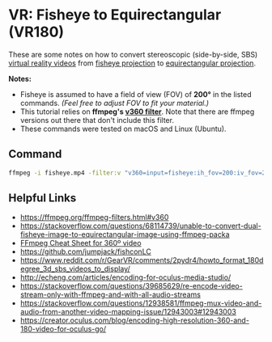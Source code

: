 # VR: Fisheye to Equirectangular (VR180)

These are some notes on how to convert stereoscopic (side-by-side, SBS) [virtual reality videos](https://en.wikipedia.org/wiki/360-degree_video) from [fisheye projection](https://en.wikipedia.org/wiki/Fisheye_lens) to [equirectangular projection](https://en.wikipedia.org/wiki/Equirectangular_projection).

**Notes:**

- Fisheye is assumed to have a field of view (FOV) of **200°** in the listed commands. *(Feel free to adjust FOV to fit your material.)*
- This tutorial relies on __ffmpeg's [v360 filter](https://ffmpeg.org/ffmpeg-filters.html#v360)__. Note that there are ffmpeg versions out there that don't include this filter.
- These commands were tested on macOS and Linux (Ubuntu).

## Command

```sh
ffmpeg -i fisheye.mp4 -filter:v "v360=input=fisheye:ih_fov=200:iv_fov=200:output=equirect:in_stereo=sbs:out_stereo=tb,crop=iw*(1/2):ih,stereo3d=tbl:sbsl" -map 0 -c copy -c:v libx265 -crf 18 -pix_fmt yuv420p equirectangular_LR_180.mp4
```

## Helpful Links

- https://ffmpeg.org/ffmpeg-filters.html#v360
- https://stackoverflow.com/questions/68114739/unable-to-convert-dual-fisheye-image-to-equirectangular-image-using-ffmpeg-packa
- [FFmpeg Cheat Sheet for 360º video](https://gist.github.com/nickkraakman/e351f3c917ab1991b7c9339e10578049)
- https://github.com/jumpjack/fishconLC
- https://www.reddit.com/r/GearVR/comments/2pydr4/howto_format_180degree_3d_sbs_videos_to_display/
- http://echeng.com/articles/encoding-for-oculus-media-studio/
- https://stackoverflow.com/questions/39685629/re-encode-video-stream-only-with-ffmpeg-and-with-all-audio-streams
- https://stackoverflow.com/questions/12938581/ffmpeg-mux-video-and-audio-from-another-video-mapping-issue/12943003#12943003
- https://creator.oculus.com/blog/encoding-high-resolution-360-and-180-video-for-oculus-go/
